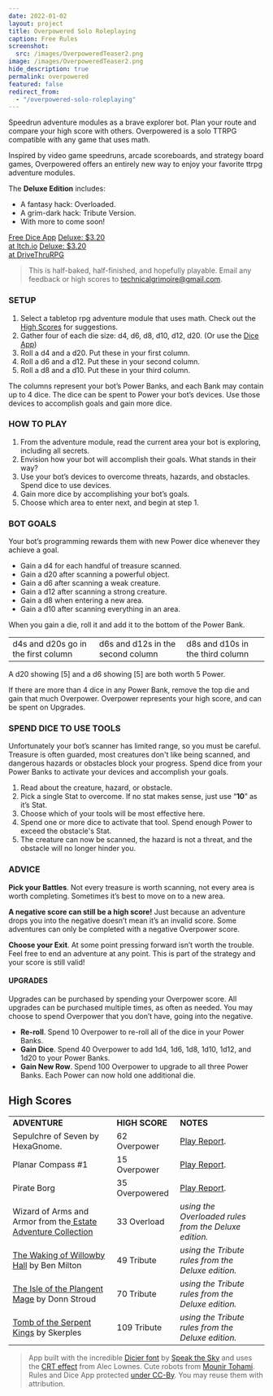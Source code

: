 ```yaml
---
date: 2022-01-02
layout: project
title: Overpowered Solo Roleplaying
caption: Free Rules
screenshot:
  src: /images/OverpoweredTeaser2.png
image: /images/OverpoweredTeaser2.png
hide_description: true
permalink: overpowered
featured: false
redirect_from:
  - "/overpowered-solo-roleplaying"
---
```


Speedrun adventure modules as a brave explorer bot. Plan your route and compare your high score with others. Overpowered is a solo TTRPG compatible with any game that uses math.

Inspired by video game speedruns, arcade scoreboards, and strategy board games, Overpowered offers an entirely new way to enjoy your favorite ttrpg adventure modules.

 The **Deluxe Edition** includes:
 - A fantasy hack: Overloaded.
 - A grim-dark hack: Tribute Version.
 - With more to come soon!

<div class="shopping-buttons">
<a target="_blank" href="/overpowered-app" class="btn btn-primary">Free Dice App</a>
<a target="_blank" href="https://technicalgrimoire.itch.io/overpowered-solo-roleplaying" class="btn btn-primary itchBTN">Deluxe: $3.20<br>at Itch.io</a>
<a target="_blank" href="https://www.drivethrurpg.com/product/421856/Overpowered-Solo-Roleplaying" class="btn btn-primary dtrpgBTN">Deluxe: $3.20<br>at DriveThruRPG</a>
</div>

> This is half-baked, half-finished, and hopefully playable. Email any feedback or high scores to [technicalgrimoire@gmail.com](mailto:technicalgrimoire@gmail.com). 

### SETUP

1. Select a tabletop rpg adventure module that uses math. Check out the [High Scores](#high-scores) for suggestions.
2. Gather four of each die size: <span class="d4">d4</span>, <span class="d6">d6</span>, <span class="d8">d8</span>, <span class="d10">d10</span>, <span class="d12">d12</span>, <span class="d20">d20</span>. (Or use the <a target="_blank" href="/overpowered-app">Dice App</a>)
3. Roll a <span class="d4">d4</span> and a <span class="d20">d20</span>. Put these in your first column.
4. Roll a <span class="d6">d6</span> and a <span class="d12">d12</span>. Put these in your second column.
5. Roll a <span class="d8">d8</span> and a <span class="d10">d10</span>. Put these in your third column.

The columns represent your bot’s Power Banks, and each Bank may contain up to 4 dice. The dice can be spent to Power your bot’s devices. Use those devices to accomplish goals and gain more dice.

### HOW TO PLAY

1. From the adventure module, read the current area your bot is exploring, including all secrets.
2. Envision how your bot will accomplish their goals. What stands in their way?
3. Use your bot’s devices to overcome threats, hazards, and obstacles. Spend dice to use devices.
4. Gain more dice by accomplishing your bot’s goals.
5. Choose which area to enter next, and begin at step 1.

### BOT GOALS

Your bot’s programming rewards them with new Power dice whenever they achieve a goal. 

* Gain a <span class="d4">d4</span> for each handful of treasure scanned.
* Gain a <span class="d20">d20</span> after scanning a powerful object.
* Gain a <span class="d6">d6</span> after scanning a weak creature.
* Gain a <span class="d12">d12</span> after scanning a strong creature.
* Gain a <span class="d8">d8</span> when entering a new area.
* Gain a <span class="d10">d10</span> after scanning everything in an area.

When you gain a die, roll it and add it to the bottom of the Power Bank. 

<table>
  <tr>
  <td><span class="d4">d4</span>s and <span class="d20">d20</span>s go in the first column</td>
  <td><span class="d6">d6</span>s and <span class="d12">d12</span>s in the second column</td>
  <td><span class="d8">d8</span>s and <span class="d10">d10</span>s in the third column</td>
  </tr>
</table>

A <span class="d20">d20</span> showing [5] and a <span class="d6">d6</span> showing [5] are both worth 5 Power.

If there are more than 4 dice in any Power Bank, remove the top die and gain that much Overpower. Overpower represents your high score, and can be spent on Upgrades.

### SPEND DICE TO USE TOOLS

Unfortunately your bot’s scanner has limited range, so you must be careful. Treasure is often guarded, most creatures don't like being scanned, and dangerous hazards or obstacles block your progress. Spend dice from your Power Banks to activate your devices and accomplish your goals.

1. Read about the creature, hazard, or obstacle.
2. Pick a single Stat to overcome. If no stat makes sense, just use “**10**” as it’s Stat.
3. Choose which of your tools will be most effective here.
4. Spend one or more dice to activate that tool. Spend enough Power to exceed the obstacle's Stat.
5. The creature can now be scanned, the hazard is not a threat, and the obstacle will no longer hinder you.

### ADVICE

**Pick your Battles**. Not every treasure is worth scanning, not every area is worth completing. Sometimes it’s best to move on to a new area.

**A negative score can still be a high score!** Just because an adventure drops you into the negative doesn’t mean it’s an invalid score. Some adventures can only be completed with a negative Overpower score.

**Choose your Exit**. At some point pressing forward isn’t worth the trouble. Feel free to end an adventure at any point. This is part of the strategy and your score is still valid!

#### UPGRADES

Upgrades can be purchased by spending your Overpower score. All upgrades can be purchased multiple times, as often as needed. You may choose to spend Overpower that you don’t have, going into the negative.

* **Re-roll**. Spend 10 Overpower to re-roll all of the dice in your Power Banks.
* **Gain Dice**. Spend 40 Overpower to add 1<span class="d4">d4</span>, 1<span class="d6">d6</span>, 1<span class="d8">d8</span>, 1<span class="d10">d10</span>, 1<span class="d12">d12</span>, and 1<span class="d20">d20</span> to your Power Banks.
* **Gain New Row**. Spend 100 Overpower to upgrade to all three Power Banks. Each Power can now hold one additional die.

## High Scores

<table>
  <tr>
   <td><strong>ADVENTURE</strong>
   </td>
   <td><strong>HIGH SCORE</strong>
   </td>
   <td><strong>NOTES</strong>
   </td>
  </tr>
  <tr>
   <td>Sepulchre of Seven by HexaGnome.
   </td>
   <td>62 Overpower
   </td>
   <td><a href="https://www.technicalgrimoire.com/david/2023/01/overpoweredsepulchre">Play Report</a>.
   </td>
  </tr>
  <tr>
   <td>Planar Compass #1
   </td>
   <td>15 Overpower
   </td>
   <td><a href="https://www.technicalgrimoire.com/david/2023/02/overpoweredplanar">Play Report</a>.
   </td>
  </tr>
  <tr>
   <td>Pirate Borg 
   </td>
   <td>35 Overpowered
   </td>
   <td><a href="https://www.technicalgrimoire.com/david/2023/02/overpoweredpirateborg">Play Report</a>.
   </td>
  </tr>
  <tr>
   <td>Wizard of Arms and Armor from the<a href="https://losing-games.itch.io/mausritter-the-estate-adventure-collection"> Estate Adventure Collection</a>
   </td>
   <td>33 Overload
   </td>
   <td><em>using the Overloaded rules from the Deluxe edition.</em>
   </td>
  </tr>
  <tr>
   <td><a href="https://questingbeast.itch.io/the-waking-of-willowby-hall">The Waking of Willowby Hall</a> by Ben Milton
   </td>
   <td>49 Tribute
   </td>
   <td><em>using the Tribute rules from the Deluxe edition.</em>
   </td>
  </tr>
  <tr>
   <td><a href="https://necroticgnome.com/products/the-isle-of-the-plangent-mage">The Isle of the Plangent Mage</a> by Donn Stroud
   </td>
   <td>70 Tribute
   </td>
   <td><em>using the Tribute rules from the Deluxe edition.</em>
   </td>
  </tr>
  <tr>
   <td><a href="https://coinsandscrolls.blogspot.com/2017/06/osr-tomb-of-serpent-kings-megapost.html">Tomb of the Serpent Kings</a> by Skerples
   </td>
   <td>109 Tribute
   </td>
   <td><em>using the Tribute rules from the Deluxe edition.</em>
   </td>
  </tr>
</table>

> App built with the incredible [Dicier font](https://speakthesky.itch.io/typeface-dicier) by [Speak the Sky](https://speakthesky.com/) and uses the [CRT effect](http://aleclownes.com/2017/02/01/crt-display.html) from Alec Lownes. Cute robots from [Mounir Tohami](https://mounirtohami.itch.io/26-animated-pixelart-robots). Rules and Dice App protected [under CC-By](https://creativecommons.org/licenses/by/4.0/). You may reuse them with attribution.


